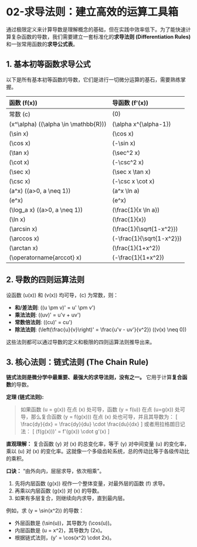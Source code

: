 # 02-求导法则：建立高效的运算工具箱

通过极限定义来计算导数是理解概念的基础，但在实践中效率低下。为了能快速计算复杂函数的导数，我们需要建立一套标准化的**求导法则 (Differentiation Rules)** 和一张常用函数的**求导公式表**。

## 1. 基本初等函数求导公式

以下是所有基本初等函数的导数，它们是进行一切微分运算的基石，需要熟练掌握。

| 函数 \(f(x)\) | 导函数 \(f'(x)\) |
| :--- | :--- |
| 常数 \(c\) | \(0\) |
| \(x^\alpha\) (\(\alpha \in \mathbb{R}\)) | \(\alpha x^{\alpha-1}\) |
| \(\sin x\) | \(\cos x\) |
| \(\cos x\) | \(-\sin x\) |
| \(\tan x\) | \(\sec^2 x\) |
| \(\cot x\) | \(-\csc^2 x\) |
| \(\sec x\) | \(\sec x \tan x\) |
| \(\csc x\) | \(-\csc x \cot x\) |
| \(a^x\) (\(a>0, a \neq 1\)) | \(a^x \ln a\) |
| \(e^x\) | \(e^x\) |
| \(\log_a x\) (\(a>0, a \neq 1\)) | \(\frac{1}{x \ln a}\) |
| \(\ln x\) | \(\frac{1}{x}\) |
| \(\arcsin x\) | \(\frac{1}{\sqrt{1-x^2}}\) |
| \(\arccos x\) | \(-\frac{1}{\sqrt{1-x^2}}\) |
| \(\arctan x\) | \(\frac{1}{1+x^2}\) |
| \(\operatorname{arccot} x\) | \(-\frac{1}{1+x^2}\) |

## 2. 导数的四则运算法则

设函数 \(u(x)\) 和 \(v(x)\) 均可导，\(c\) 为常数，则：

- **和/差法则**: \((u \pm v)' = u' \pm v'\)
- **乘法法则**: \((uv)' = u'v + uv'\)
- **常数倍法则**: \((cu)' = cu'\)
- **除法法则**: \(\left(\frac{u}{v}\right)' = \frac{u'v - uv'}{v^2}\)  (\(v(x) \neq 0\))

这些法则都可以通过导数的定义和极限的四则运算法则推导出来。

## 3. 核心法则：链式法则 (The Chain Rule)

**链式法则是微分学中最重要、最强大的求导法则，没有之一。** 它用于计算**复合函数**的导数。

**定理 (链式法则):**
> 如果函数 \(u = g(x)\) 在点 \(x\) 处可导，函数 \(y = f(u)\) 在点 \(u=g(x)\) 处可导，那么复合函数 \(y = f(g(x))\) 在点 \(x\) 处也可导，并且其导数为：
> \[ \frac{dy}{dx} = \frac{dy}{du} \cdot \frac{du}{dx} \]
> 或者用拉格朗日记法：
> \[ (f(g(x)))' = f'(g(x)) \cdot g'(x) \]

**直观理解：** 复合函数 \(y\) 对 \(x\) 的总变化率，等于 \(y\) 对中间变量 \(u\) 的变化率，乘以 \(u\) 对 \(x\) 的变化率。这就像一个多级齿轮系统，总的传动比等于各级传动比的乘积。

**口诀：** “由外向内，层层求导，依次相乘”。

1. 先将内层函数 \(g(x)\) 视作一个整体变量，对最外层的函数 \(f\) 求导。
2. 再乘以内层函数 \(g(x)\) 对 \(x\) 的导数。
3. 如果有多层复合，则继续向内求导，直到最内层。

例如，求 \(y = \sin(x^2)\) 的导数：

- 外层函数是 \(\sin(u)\)，其导数为 \(\cos(u)\)。
- 内层函数是 \(u = x^2\)，其导数为 \(2x\)。
- 根据链式法则，\(y' = \cos(x^2) \cdot 2x\)。
